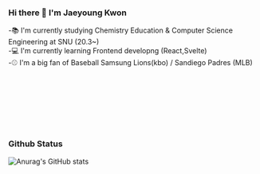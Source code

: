 ### Hi there 👋 I'm Jaeyoung Kwon

<!--
**jaylions/jaylions** is a ✨ _special_ ✨ repository because its `README.md` (this file) appears on your GitHub profile.

Here are some ideas to get you started:

- 🔭 I’m currently working on ...
- 🌱 I’m currently learning ...
- 👯 I’m looking to collaborate on ...
- 🤔 I’m looking for help with ...
- 💬 Ask me about ...
- 📫 How to reach me: ...
- 😄 Pronouns: ...
- ⚡ Fun fact: ...
-->

-📚 I'm currently studying Chemistry Education & Computer Science Engineering at SNU (20.3~)<br/>
-💻 I'm currently learning Frontend developng (React,Svelte)<br/>
-⚾ I'm a big fan of Baseball Samsung Lions(kbo) / Sandiego Padres (MLB)<br/>

<br/><br/>
<br/><br/>
<br/><br/>
<h3>Github Status</h3>


![Anurag's GitHub stats](https://github-readme-stats.vercel.app/api?username=jaylions&show_icons=true&theme=radical)
